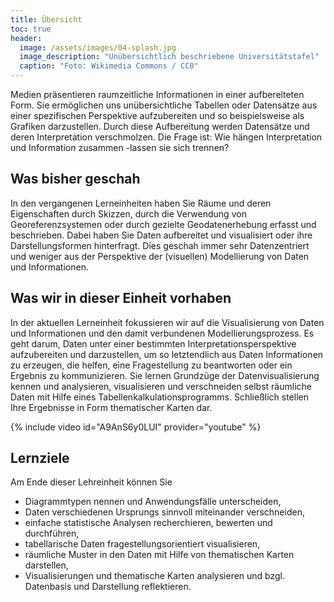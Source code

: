 ```yaml
---
title: Übersicht
toc: true
header:
  image: /assets/images/04-splash.jpg
  image_description: "Unübersichtlich beschriebene Universitätstafel"
  caption: "Foto: Wikimedia Commons / CC0"
---
```

Medien präsentieren raumzeitliche Informationen in einer aufbereiteten Form. Sie ermöglichen uns unübersichtliche Tabellen oder Datensätze aus einer spezifischen Perspektive aufzubereiten und so beispielsweise als Grafiken darzustellen. Durch diese Aufbereitung werden Datensätze und deren Interpretation verschmolzen. Die Frage ist: Wie hängen Interpretation und Information zusammen -lassen sie sich trennen?

<!--more-->

## Was bisher geschah
In den vergangenen Lerneinheiten haben Sie Räume und deren Eigenschaften durch Skizzen, durch die Verwendung von Georeferenzsystemen oder durch gezielte Geodatenerhebung erfasst und beschrieben. Dabei haben Sie Daten aufbereitet und visualisiert oder ihre Darstellungsformen hinterfragt. Dies geschah immer sehr Datenzentriert und weniger aus der Perspektive der (visuellen) Modellierung von Daten und Informationen.

## Was wir in dieser Einheit vorhaben
In der aktuellen Lerneinheit fokussieren wir auf die Visualisierung von Daten und Informationen und den damit verbundenen Modellierungsprozess. Es geht darum, Daten unter einer bestimmten Interpretationsperspektive aufzubereiten und darzustellen, um so letztendlich aus Daten Informationen zu erzeugen, die helfen, eine Fragestellung zu beantworten oder ein Ergebnis zu kommunizieren. Sie lernen Grundzüge der Datenvisualisierung kennen und analysieren, visualisieren und verschneiden selbst räumliche Daten mit Hilfe eines Tabellenkalkulationsprogramms. Schließlich stellen Ihre Ergebnisse in Form thematischer Karten dar.

{% include video id="A9AnS6y0LUI" provider="youtube" %}

## Lernziele
Am Ende dieser Lehreinheit können Sie
* Diagrammtypen nennen und Anwendungsfälle unterscheiden,
* Daten verschiedenen Ursprungs sinnvoll miteinander verschneiden,
* einfache statistische Analysen recherchieren, bewerten und durchführen,
* tabellarische Daten fragestellungsorientiert visualisieren,
* räumliche Muster in den Daten mit Hilfe von thematischen Karten darstellen,
* Visualisierungen und thematische Karten analysieren und bzgl. Datenbasis und Darstellung reflektieren.
